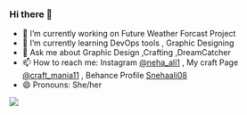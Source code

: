 ### Hi there 👋


- 🔭 I’m currently working on Future Weather Forcast Project
- 🌱 I’m currently learning DevOps tools , Graphic Designing
- 💬 Ask me about Graphic Design ,Crafting ,DreamCatcher
- 📫 How to reach me: Instagram [@neha_ali1](https://www.instagram.com/neha_ali11/?hl=en) ,
My craft Page
 [@craft_mania11](https://www.instagram.com/craft_mania11/) ,
Behance Profile [Snehaali08](https://www.behance.net/snehaali08) 
- 😄 Pronouns: She/her

![](https://github-readme-stats.vercel.app/api?username=snehaali&&show_icons=true&title_color=37e5ee&icon_color=37e5ee&text_color=daf7dc&bg_color=151515)
